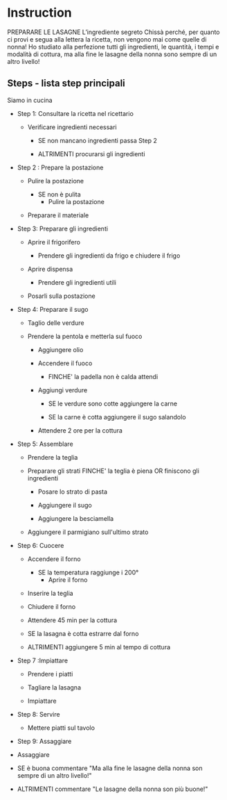 # Instruction

PREPARARE LE LASAGNE
L’ingrediente segreto
Chissà perché, per quanto ci provi e segua alla lettera la ricetta, non vengono mai come quelle di nonna! Ho studiato alla perfezione tutti gli ingredienti, le quantità, i tempi e modalità di cottura, ma alla fine le lasagne della nonna sono sempre di un altro livello!


## Steps - lista step principali 
Siamo in cucina 

- Step 1: Consultare la ricetta nel ricettario
    - Verificare ingredienti necessari

        - SE non mancano ingredienti passa Step 2

        - ALTRIMENTI procurarsi gli ingredienti
          
- Step 2 : Prepare la postazione

    - Pulire la postazione
        - SE non è pulita 
            - Pulire la postazione 

    - Preparare il materiale

- Step 3: Preparare gli ingredienti

    - Aprire il frigorifero
        - Prendere gli ingredienti da frigo e chiudere il frigo

    - Aprire dispensa

        - Prendere gli ingredienti utili

    - Posarli sulla postazione 

- Step 4: Preparare il sugo

    - Taglio delle verdure

    - Prendere la pentola e metterla sul fuoco
        - Aggiungere olio

        - Accendere il fuoco
            - FINCHE' la padella non è calda attendi

        - Aggiungi verdure

            - SE le verdure sono cotte aggiungere la carne

            - SE la carne è cotta aggiungere il sugo salandolo

        - Attendere 2 ore per la cottura

- Step 5: Assemblare

    - Prendere la teglia

    - Preparare gli strati FINCHE' la teglia è piena OR finiscono gli ingredienti

        - Posare lo strato di pasta

        - Aggiungere il sugo

        - Aggiungere la besciamella

    - Aggiungere il parmigiano sull'ultimo strato    

- Step 6: Cuocere

    - Accendere il forno 

        - SE la temperatura raggiunge i 200° 
            - Aprire il forno

    - Inserire la teglia

    - Chiudere il forno

    - Attendere 45 min per la cottura

    - SE la lasagna è cotta estrarre dal forno
    - ALTRIMENTI aggiungere 5 min al tempo di cottura

- Step 7 :Impiattare

    - Prendere i piatti 

    - Tagliare la lasagna

    - Impiattare

- Step 8: Servire

    - Mettere piatti sul tavolo

- Step 9: Assaggiare

 - Assaggiare 

  - SE è buona commentare "Ma alla fine le lasagne della nonna son sempre di un altro livello!"
  - ALTRIMENTI commentare "Le lasagne della nonna son più buone!"
      